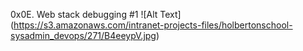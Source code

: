 0x0E. Web stack debugging #1
![Alt Text] (https://s3.amazonaws.com/intranet-projects-files/holbertonschool-sysadmin_devops/271/B4eeypV.jpg)
